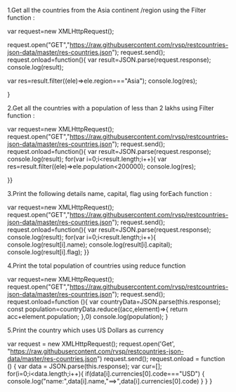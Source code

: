 
1.Get all the countries from the Asia continent /region using the Filter function :

var request=new XMLHttpRequest();

request.open("GET","https://raw.githubusercontent.com/rvsp/restcountries-json-data/master/res-countries.json");
request.send();
request.onload=function(){
var result=JSON.parse(request.response);
console.log(result);

var res=result.filter((ele)=>ele.region==="Asia");
console.log(res);

}


2.Get all the countries with a population of less than 2 lakhs using Filter function :

var request=new XMLHttpRequest();
request.open("GET","https://raw.githubusercontent.com/rvsp/restcountries-json-data/master/res-countries.json");
request.send();
request.onload=function(){
    var result=JSON.parse(request.response);
    console.log(result);
for(var i=0;i<result.length;i++){
  var res=result.filter((ele)=>ele.population<200000);
  console.log(res);

}}

3.Print the following details name, capital, flag using forEach function :

var request=new XMLHttpRequest();
request.open("GET","https://raw.githubusercontent.com/rvsp/restcountries-json-data/master/res-countries.json");
request.send();
request.onload=function(){
    var result=JSON.parse(request.response);
    console.log(result);
    for(var i=0;i<result.length;i++){
    console.log(result[i].name);
    console.log(result[i].capital);
    console.log(result[i].flag);
}}


4.Print the total population of countries using reduce function

var request=new XMLHttpRequest();
request.open("GET","https://raw.githubusercontent.com/rvsp/restcountries-json-data/master/res-countries.json");
request.send();
request.onload=function (){
    var countryData=JSON.parse(this.response);
    const population=countryData.reduce((acc,element)=>{
        return acc+element.population;
    },0)
    console.log(population);
}

5.Print the country which uses US Dollars as currency

var request = new XMLHttpRequest();
request.open('Get', "https://raw.githubusercontent.com/rvsp/restcountries-json-data/master/res-countries.json")
request.send();
request.onload = function () {
        var data = JSON.parse(this.response);
        var cur=[];
        for(i=0;i<data.length;i++){
            if(data[i].currencies[0].code==="USD")
            {
                console.log("name:",data[i].name,"==>",data[i].currencies[0].code)
            }
        }
    }
